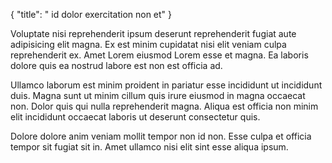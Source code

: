 {
  "title": " id dolor exercitation non et"
}

Voluptate nisi reprehenderit ipsum deserunt reprehenderit fugiat aute adipisicing elit magna. Ex est minim cupidatat nisi elit veniam culpa reprehenderit ex. Amet Lorem eiusmod Lorem esse et magna. Ea laboris dolore quis ea nostrud labore est non est officia ad.

Ullamco laborum est minim proident in pariatur esse incididunt ut incididunt duis. Magna sunt ut minim cillum quis irure eiusmod in magna occaecat non. Dolor quis qui nulla reprehenderit magna. Aliqua est officia non minim elit incididunt occaecat laboris ut deserunt consectetur quis.

Dolore dolore anim veniam mollit tempor non id non. Esse culpa et officia tempor sit fugiat sit in. Amet ullamco nisi elit sint esse aliqua ipsum.